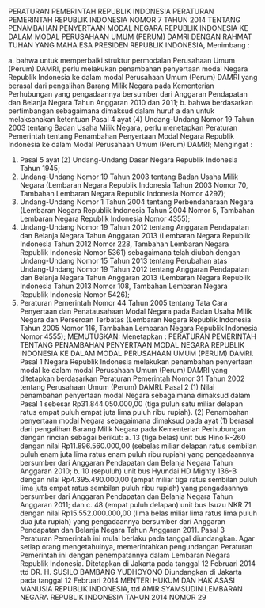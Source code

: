  PERATURAN PEMERINTAH REPUBLIK INDONESIA PERATURAN PEMERINTAH REPUBLIK INDONESIA NOMOR 7 TAHUN 2014 TENTANG PENAMBAHAN PENYERTAAN MODAL NEGARA REPUBLIK INDONESIA KE DALAM MODAL PERUSAHAAN UMUM (PERUM) DAMRI
DENGAN RAHMAT TUHAN YANG MAHA ESA PRESIDEN REPUBLIK INDONESIA,
Menimbang :

a. bahwa untuk memperbaiki struktur permodalan Perusahaan Umum (Perum) DAMRI, perlu melakukan penambahan penyertaan modal Negara Republik Indonesia ke dalam modal Perusahaan Umum (Perum) DAMRI yang berasal dari pengalihan Barang Milik Negara pada Kementerian Perhubungan yang pengadaannya bersumber dari Anggaran Pendapatan dan Belanja Negara Tahun Anggaran 2010 dan 2011;
b. bahwa berdasarkan pertimbangan sebagaimana dimaksud dalam huruf a dan untuk melaksanakan ketentuan Pasal 4 ayat (4) Undang-Undang Nomor 19 Tahun 2003 tentang Badan Usaha Milik Negara, perlu menetapkan Peraturan Pemerintah tentang Penambahan Penyertaan Modal Negara Republik Indonesia ke dalam Modal Perusahaan Umum (Perum) DAMRI;
Mengingat :

1. Pasal 5 ayat (2) Undang-Undang Dasar Negara Republik Indonesia Tahun 1945;
2. Undang-Undang Nomor 19 Tahun 2003 tentang Badan Usaha Milik Negara (Lembaran Negara Republik Indonesia Tahun 2003 Nomor 70, Tambahan Lembaran Negara Republik Indonesia Nomor 4297);
3. Undang-Undang Nomor 1 Tahun 2004 tentang Perbendaharaan Negara (Lembaran Negara Republik Indonesia Tahun 2004 Nomor 5, Tambahan Lembaran Negara Republik Indonesia Nomor 4355);
4. Undang-Undang Nomor 19 Tahun 2012 tentang Anggaran Pendapatan dan Belanja Negara Tahun Anggaran 2013 (Lembaran Negara Republik Indonesia Tahun 2012 Nomor 228, Tambahan Lembaran Negara Republik Indonesia Nomor 5361) sebagaimana telah diubah dengan Undang-Undang Nomor 15 Tahun 2013 tentang Perubahan atas Undang-Undang Nomor 19 Tahun 2012 tentang Anggaran Pendapatan dan Belanja Negara Tahun Anggaran 2013 (Lembaran Negara Republik Indonesia Tahun 2013 Nomor 108, Tambahan Lembaran Negara Republik Indonesia Nomor 5426);
5. Peraturan Pemerintah Nomor 44 Tahun 2005 tentang Tata Cara Penyertaan dan Penatausahaan Modal Negara pada Badan Usaha Milik Negara dan Perseroan Terbatas (Lembaran Negara Republik Indonesia Tahun 2005 Nomor 116, Tambahan Lembaran Negara Republik Indonesia Nomor 4555);
MEMUTUSKAN:
 Menetapkan : PERATURAN PEMERINTAH TENTANG PENAMBAHAN PENYERTAAN MODAL NEGARA REPUBLIK INDONESIA KE DALAM MODAL PERUSAHAAN UMUM (PERUM) DAMRI.
Pasal 1
Negara Republik Indonesia melakukan penambahan penyertaan modal ke dalam modal Perusahaan Umum (Perum) DAMRI yang ditetapkan berdasarkan Peraturan Pemerintah Nomor 31 Tahun 2002 tentang Perusahaan Umum (Perum) DAMRI.
Pasal 2
(1) Nilai penambahan penyertaan modal Negara sebagaimana dimaksud dalam Pasal 1 sebesar Rp31.844.050.000,00 (tiga puluh satu miliar delapan ratus empat puluh empat juta lima puluh ribu rupiah).
(2) Penambahan penyertaan modal Negara sebagaimana dimaksud pada ayat (1) berasal dari pengalihan Barang Milik Negara pada Kementerian Perhubungan dengan rincian sebagai berikut:
a. 13 (tiga belas) unit bus Hino R-260 dengan nilai Rp11.896.560.000,00 (sebelas miliar delapan ratus sembilan puluh enam juta lima ratus enam puluh ribu rupiah) yang pengadaannya bersumber dari Anggaran Pendapatan dan Belanja Negara Tahun Anggaran 2010;
b. 10 (sepuluh) unit bus Hyundai HD Mighty 136-B dengan nilai Rp4.395.490.000,00 (empat miliar tiga ratus sembilan puluh lima juta empat ratus sembilan puluh ribu rupiah) yang pengadaannya bersumber dari Anggaran Pendapatan dan Belanja Negara Tahun Anggaran 2011; dan
c. 48 (empat puluh delapan) unit bus Isuzu NKR 71 dengan nilai Rp15.552.000.000,00 (lima belas miliar lima ratus lima puluh dua juta rupiah) yang pengadaannya bersumber dari Anggaran Pendapatan dan Belanja Negara Tahun Anggaran 2011.
Pasal 3
Peraturan Pemerintah ini mulai berlaku pada tanggal diundangkan.
Agar setiap orang mengetahuinya, memerintahkan pengundangan Peraturan Pemerintah ini dengan penempatannya dalam Lembaran Negara Republik Indonesia. Ditetapkan di Jakarta pada tanggal 12 Februari 2014 ttd DR. H. SUSILO BAMBANG YUDHOYONO Diundangkan di Jakarta pada tanggal 12 Februari 2014 MENTERI HUKUM DAN HAK ASASI MANUSIA REPUBLIK INDONESIA, ttd AMIR SYAMSUDIN LEMBARAN NEGARA REPUBLIK INDONESIA TAHUN 2014 NOMOR 29